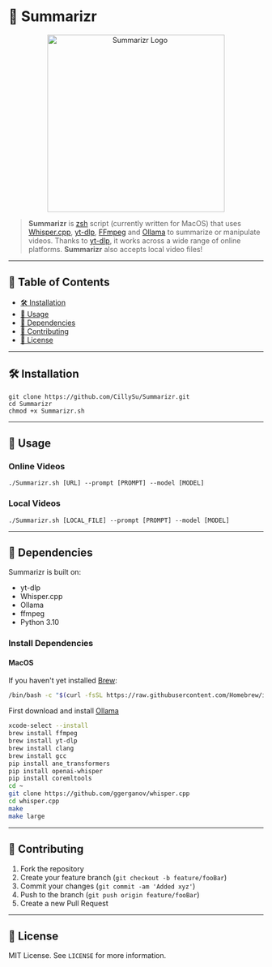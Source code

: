 # 🎥 Summarizr

<div align="center">
  <img src="https://i.imgur.com/lQZlmVY.png" alt="Summarizr Logo" width="350"/>
</div>

> **Summarizr** is [zsh](https://www.zsh.org/) script (currently written for MacOS) that uses [Whisper.cpp](https://github.com/ggerganov/whisper.cpp), [yt-dlp](https://github.com/yt-dlp/yt-dlp), [FFmpeg](http://FFmpeg.org) and [Ollama](https://ollama.ai) to summarize or manipulate videos. Thanks to [yt-dlp](https://github.com/yt-dlp/yt-dlp), it works across a wide range of online platforms. **Summarizr** also accepts local video files!

---

## 📝 Table of Contents
- [🛠 Installation](#-installation)
- [🚀 Usage](#-usage)
- [🔧 Dependencies](#-dependencies)
- [🤝 Contributing](#-contributing)
- [📜 License](#-license)

---

## 🛠 Installation

```
git clone https://github.com/CillySu/Summarizr.git
cd Summarizr
chmod +x Summarizr.sh
```

---

## 🚀 Usage

### Online Videos
```
./Summarizr.sh [URL] --prompt [PROMPT] --model [MODEL]
```

### Local Videos
```
./Summarizr.sh [LOCAL_FILE] --prompt [PROMPT] --model [MODEL]
```

---

## 🔧 Dependencies
Summarizr is built on:
- yt-dlp
- Whisper.cpp
- Ollama
- ffmpeg
- Python 3.10

### Install Dependencies

#### MacOS
If you haven't yet installed [Brew](https://brew.sh):
```bash
/bin/bash -c "$(curl -fsSL https://raw.githubusercontent.com/Homebrew/install/HEAD/install.sh)"
```

First download and install [Ollama](https://ollama.ai/)
```bash
xcode-select --install
brew install ffmpeg
brew install yt-dlp
brew install clang
brew install gcc
pip install ane_transformers
pip install openai-whisper
pip install coremltools
cd ~
git clone https://github.com/ggerganov/whisper.cpp
cd whisper.cpp
make
make large
```



---

## 🤝 Contributing

1. Fork the repository
2. Create your feature branch (`git checkout -b feature/fooBar`)
3. Commit your changes (`git commit -am 'Added xyz'`)
4. Push to the branch (`git push origin feature/fooBar`)
5. Create a new Pull Request

---

## 📜 License

MIT License. See `LICENSE` for more information.

